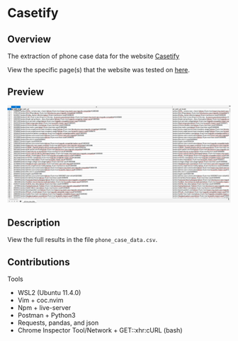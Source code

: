 # Casetify

## Overview
The extraction of phone case data for the website [Casetify](https://www.casetify.com/)

View the specific page(s) that the website was tested on [here](https://www.casetify.com/iphone-cases/iphone-15-pro-max-cases?page=1).

## Preview
![phone_case_data](assets/casetify_csv_data.png)

## Description
View the full results in the file ```phone_case_data.csv```.

## Contributions
Tools

- WSL2 (Ubuntu 11.4.0)
- Vim + coc.nvim
- Npm + live-server
- Postman + Python3
- Requests, pandas, and json
- Chrome Inspector Tool/Network + GET::xhr:cURL (bash)
